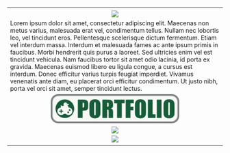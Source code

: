 <table>
  <tr>
    <th>
      <img align="center" src="https://kiliken.altervista.org/terrainGen/getTerrain.php?t=1695043200" width=500 />
  <tr>
    <td>
      Lorem ipsum dolor sit amet, consectetur adipiscing elit. Maecenas non metus varius, malesuada erat vel, condimentum tellus. Nullam nec lobortis leo, vel tincidunt eros. Pellentesque scelerisque dictum fermentum. Etiam vel interdum massa. Interdum et malesuada            fames ac ante ipsum primis in faucibus. Morbi hendrerit quis purus a laoreet. Sed ultricies enim vel est tincidunt vehicula. Nam faucibus tortor sit amet odio lacinia, id porta ex gravida. Maecenas euismod libero eu ligula congue, a cursus est interdum. Donec            efficitur varius turpis feugiat imperdiet. Vivamus venenatis ante diam, eu placerat orci efficitur condimentum. Ut justo nibh, porta vel orci sit amet, semper tincidunt lectus.
  <tr>
    <td align=center>
      <a href="https://kiliken.github.io/">
        <img align="center" src="PortfolioButton.png" width=300 />
      </a>
  <tr>
    <td align=center>
      <a href="https://github.com/Kiliken">
        <img align="center" src="https://github-readme-stats.vercel.app/api?username=Kiliken&rank_icon=github&theme=dark&card_width=400px&custom_title=Stats&show_icons=true" />
      </a>
  <tr>
    <td align=center>
      <a href="https://github.com/Kiliken">
        <img src="https://github-readme-stats.vercel.app/api/top-langs/?username=Kiliken&rank_icon=github&theme=dark&card_width=400px&custom_title=Languages&layout=compact" />
      </a>
</table>


<!--
**Kiliken/Kiliken** is a ✨ _special_ ✨ repository because its `README.md` (this file) appears on your GitHub profile.

Here are some ideas to get you started:

- 🔭 I’m currently working on ...
- 🌱 I’m currently learning ...
- 👯 I’m looking to collaborate on ...
- 🤔 I’m looking for help with ...
- 💬 Ask me about ...
- 📫 How to reach me: ...
- 😄 Pronouns: ...
- ⚡ Fun fact: ...
-->
